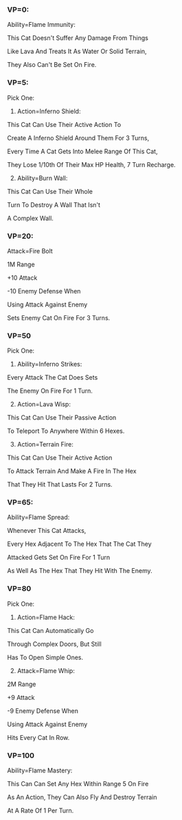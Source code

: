 ### VP=0:

Ability=Flame Immunity:

This Cat Doesn't Suffer Any Damage From Things

Like Lava And Treats It As Water Or Solid Terrain,

They Also Can't Be Set On Fire.


### VP=5:

Pick One:

1. Action=Inferno Shield:

This Cat Can Use Their Active Action To

Create A Inferno Shield Around Them For 3 Turns,

Every Time A Cat Gets Into Melee Range Of This Cat,

They Lose 1/10th Of Their Max HP Health, 7 Turn Recharge.

2. Ability=Burn Wall:

This Cat Can Use Their Whole

Turn To Destroy A Wall That Isn't

A Complex Wall.

### VP=20:

Attack=Fire Bolt

1M Range

+10 Attack

-10 Enemy Defense When

Using Attack Against Enemy

Sets Enemy Cat On Fire For 3 Turns.

### VP=50

Pick One:

1. Ability=Inferno Strikes:

Every Attack The Cat Does Sets

The Enemy On Fire For 1 Turn.

2. Action=Lava Wisp:

This Cat Can Use Their Passive Action

To Teleport To Anywhere Within 6 Hexes.

3. Action=Terrain Fire:

This Cat Can Use Their Active Action

To Attack Terrain And Make A Fire In The Hex

That They Hit That Lasts For 2 Turns.

### VP=65:

Ability=Flame Spread:

Whenever This Cat Attacks,

Every Hex Adjacent To The Hex That The Cat They

Attacked Gets Set On Fire For 1 Turn

As Well As The Hex That They Hit With The Enemy.

### VP=80

Pick One:

1. Action=Flame Hack:

This Cat Can Automatically Go

Through Complex Doors, But Still

Has To Open Simple Ones.

2. Attack=Flame Whip:

2M Range

+9 Attack

-9 Enemy Defense When

Using Attack Against Enemy

Hits Every Cat In Row.

### VP=100

Ability=Flame Mastery:

This Can Can Set Any Hex Within Range 5 On Fire

As An Action, They Can Also Fly And Destroy Terrain

At A Rate Of 1 Per Turn.

